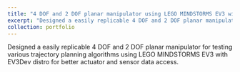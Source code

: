 ```yaml
---
title: "4 DOF and 2 DOF planar manipulator using LEGO MINDSTORMS EV3 with EV3Dev distro"
excerpt: "Designed a easily replicable 4 DOF and 2 DOF planar manipulator for testing various trajectory planning algorithms using LEGO MINDSTORMS EV3 with EV3Dev distro for better actuator and sensor data access.<br/><img src='https://praked.github.io/files/lego.jpg'>"
collection: portfolio
---
```

Designed a easily replicable 4 DOF and 2 DOF planar manipulator for testing various trajectory planning algorithms using LEGO MINDSTORMS EV3 with EV3Dev distro for better actuator and sensor data access.
